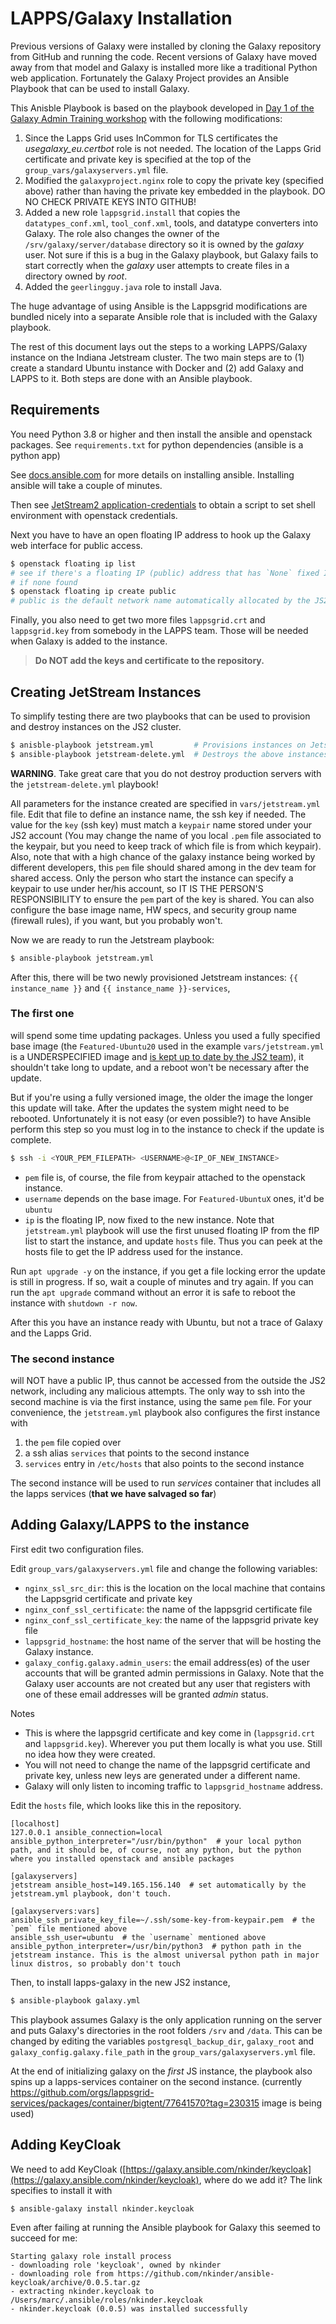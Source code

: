 # LAPPS/Galaxy Installation

Previous versions of Galaxy were installed by cloning the Galaxy repository from GitHub and running the code.  Recent versions of Galaxy have moved away from that model and Galaxy is installed more like a traditional Python web application.  Fortunately the Galaxy Project provides an Ansible Playbook that can be used to install Galaxy.

This Anisble Playbook is based on the playbook developed in [Day 1 of the Galaxy Admin Training workshop](https://training.galaxyproject.org/training-material/topics/admin/tutorials/ansible-galaxy/tutorial.html) with the following modifications:

1. Since the Lapps Grid uses InCommon for TLS certificates the *usegalaxy_eu.certbot* role is not needed.  The location of the Lapps Grid certificate and private key is specified at the top of the `group_vars/galaxyservers.yml` file.
2. Modified the `galaxyproject.nginx` role to copy the private key (specified above) rather than having the private key embedded in the playbook.  DO NO CHECK PRIVATE KEYS INTO GITHUB!
3. Added a new role `lappsgrid.install` that copies the `datatypes_conf.xml`, `tool_conf.xml`,  tools, and datatype converters into Galaxy.  The role also changes the owner of the `/srv/galaxy/server/database` directory so it is owned by the *galaxy* user.  Not sure if this is a bug in the Galaxy playbook, but Galaxy fails to start correctly when the *galaxy* user attempts to create files in a directory owned by *root*.
4. Added the `geerlingguy.java` role to install Java.

The huge advantage of using Ansible is the Lappsgrid modifications are bundled nicely into a separate Ansible role that is included with the Galaxy playbook.

The rest of this document lays out the steps to a working LAPPS/Galaxy instance on the Indiana Jetstream cluster. The two main steps are to (1) create a standard Ubuntu instance with Docker and (2) add Galaxy and LAPPS to it. Both steps are done with an Ansible playbook.

## Requirements

You need Python 3.8 or higher and then install the ansible and openstack packages. See  `requirements.txt` for python dependencies (ansible is a python app)

See [docs.ansible.com](https://docs.ansible.com/ansible/latest/installation_guide/intro_installation.html) for more details on installing ansible. Installing ansible will take a couple of minutes.

Then see [JetStream2 application-credentials](https://docs.jetstream-cloud.org/ui/cli/auth/#setting-up-application-credentials-and-openrcsh-for-the-jetstream2-cli) to obtain a script to set shell environment with openstack credentials. 

Next you have to have an open floating IP address to hook up the Galaxy web interface for public access. 

``` bash 
$ openstack floating ip list
# see if there's a floating IP (public) address that has `None` fixed IP (private subnet address))
# if none found
$ openstack floating ip create public
# public is the default network name automatically allocated by the JS2
```

Finally, you also need to get two more files `lappsgrid.crt` and `lappsgrid.key` from somebody in the LAPPS team. Those will be needed when Galaxy is added to the instance.

> **Do NOT add the keys and certificate to the repository.**

## Creating JetStream Instances

To simplify testing there are two playbooks that can be used to provision and destroy instances on the JS2 cluster. 

```bash
$ anisble-playbook jetstream.yml         # Provisions instances on Jetstream
$ ansible-playbook jetstream-delete.yml  # Destroys the above instances
```

**WARNING**. Take great care that you do not destroy production servers with the `jetstream-delete.yml` playbook!

All parameters for the instance created are specified in `vars/jetstream.yml` file.  Edit that file to define an instance name, the ssh key if needed.  The value for the `key` (ssh key) must match a `keypair` name stored under your JS2 account (You may change the name of you local `.pem` file associated to the keypair, but you need to keep track of which file is from which keypair). Also, note that with a high chance of the galaxy instance being worked by different developers, this `pem` file should shared among in the dev team for shared access. Only the person who start the instance can specify a keypair to use under her/his account, so IT IS THE PERSON'S RESPONSIBILITY to ensure the `pem` part of the key is shared. 
You can also configure the base image name, HW specs, and security group name (firewall rules), if you want, but you probably won't. 

Now we are ready to run the Jetstream playbook:

```bash
$ ansible-playbook jetstream.yml
```

After this, there will be two newly provisioned Jetstream instances: `{{ instance_name }}` and `{{ instance_name }}-services`, 

### The first one 
will spend some time updating packages. Unless you used a fully specified base image (the `Featured-Ubuntu20` used in the example `vars/jetstream.yml` is a UNDERSPECIFIED image and [is kept up to date by the JS2 team](https://docs.jetstream-cloud.org/general/featured/)), it shouldn't take long to update, and a reboot won't be necessary after the update. 

But if you're using a fully versioned image, the older the image the longer this update will take. After the updates the system might need to be rebooted. Unfortunately it is not easy (or even possible?) to have Ansible perform this step so you must log in to the instance to check if the update is complete.

```bash
$ ssh -i <YOUR_PEM_FILEPATH> <USERNAME>@<IP_OF_NEW_INSTANCE>
```

* `pem` file is, of course, the file from keypair attached to the openstack instance. 
* `username` depends on the base image. For `Featured-UbuntuX` ones, it'd be `ubuntu`
* `ip` is the floating IP, now fixed to the new instance. Note that `jetstream.yml` playbook will use the first unused floating IP from the fIP list to start the instance, and update `hosts` file. Thus you can peek at the hosts file to get the IP address used for the instance. 

Run `apt upgrade -y` on the instance, if you get a file locking error the update is still in progress. If so, wait a couple of minutes and try again. If you can run the `apt upgrade` command without an error it is safe to reboot the instance with `shutdown -r now`. 

After this you have an instance ready with Ubuntu, but not a trace of Galaxy and the Lapps Grid.

### The second instance 
will NOT have a public IP, thus cannot be accessed from the outside the JS2 network, including any malicious attempts. The only way to ssh into the second machine is via the first instance, using the same `pem` file. For your convenience, the `jetstream.yml` playbook also configures the first instance with 
1. the `pem` file copied over
1. a ssh alias `services` that points to the second instance
1. `services` entry in `/etc/hosts` that also points to the second instance

The second instance will be used to run *services* container that includes all the lapps services (**that we have salvaged so far**)

## Adding Galaxy/LAPPS to the instance

First edit two configuration files.

Edit `group_vars/galaxyservers.yml` file and change the following variables:

- `nginx_ssl_src_dir`: this is the location on the local machine that contains the Lappsgrid certificate and private key
- `nginx_conf_ssl_certificate`: the name of the lappsgrid certificate file
- `nginx_conf_ssl_certificate_key`: the name of the lappsgrid private key file
- `lappsgrid_hostname`: the host name of the server that will be hosting the Galaxy instance. 
- `galaxy_config.galaxy.admin_users`: the email address(es) of the user accounts that will be granted admin permissions in Galaxy.  Note that the Galaxy user accounts are not created but any user that registers with one of these email addresses will be granted *admin* status.

Notes

- This is where the lappsgrid certificate and key come in (`lappsgrid.crt` and `lappsgrid.key`). Wherever you put them locally is what you use. Still no idea how they were created.
- You will not need to change the name of the lappsgrid certificate and private key, unless new leys are generated under a different name.
- Galaxy will only listen to incoming traffic to `lappsgrid_hostname` address.

Edit the `hosts` file, which looks like this in the repository.

```properties
[localhost]
127.0.0.1 ansible_connection=local ansible_python_interpreter="/usr/bin/python"  # your local python path, and it should be, of course, not any python, but the python where you installed openstack and ansible packages

[galaxyservers]
jetstream ansible_host=149.165.156.140  # set automatically by the jetstream.yml playbook, don't touch.

[galaxyservers:vars]
ansible_ssh_private_key_file=~/.ssh/some-key-from-keypair.pem  # the `pem` file mentioned above
ansible_ssh_user=ubuntu  # the `username` mentioned above
ansible_python_interpreter=/usr/bin/python3  # python path in the jetstream instance. This is the almost universal python path in major linux distros, so probably don't touch
```

Then, to install lapps-galaxy in the new JS2 instance, 

```bash
$ ansible-playbook galaxy.yml
```

This playbook assumes Galaxy is the only application running on the server and puts Galaxy's directories in the root folders `/srv` and `/data`. This can be changed by editing the variables `postgresql_backup_dir`, `galaxy_root` and `galaxy_config.galaxy.file_path` in the `group_vars/galaxyservers.yml` file.

At the end of initializing galaxy on the *first* JS instance, the playbook also spins up a lapps-services container on the second instance. (currently https://github.com/orgs/lappsgrid-services/packages/container/bigtent/77641570?tag=230315 image is being used)

## Adding KeyCloak

We need to add KeyCloak ([https://galaxy.ansible.com/nkinder/keycloak](https://galaxy.ansible.com/nkinder/keycloak), where do we add it? The link specifies to install it with

```bash
$ ansible-galaxy install nkinder.keycloak
```

Even after failing at running the Ansible playbook for Galaxy this seemed to succeed for me:

```
Starting galaxy role install process
- downloading role 'keycloak', owned by nkinder
- downloading role from https://github.com/nkinder/ansible-keycloak/archive/0.0.5.tar.gz
- extracting nkinder.keycloak to /Users/marc/.ansible/roles/nkinder.keycloak
- nkinder.keycloak (0.0.5) was installed successfully
```


